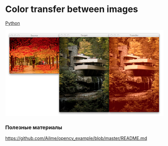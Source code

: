 # Color transfer between images

[Python](https://github.com/Ailme/opencv_example/blob/color-transfer/python/README.md) 


![Autumn and Fallingwater screenshot](images/autumn_fallingwater.png?raw=true)

### Полезные материалы

https://github.com/Ailme/opencv_example/blob/master/README.md